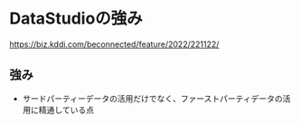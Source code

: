 # DataStudioの強み
https://biz.kddi.com/beconnected/feature/2022/221122/
## 強み
- サードパーティーデータの活用だけでなく、ファーストパーティデータの活用に精通している点

